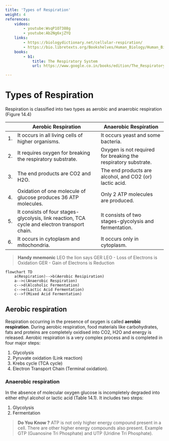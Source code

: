 ```yaml
---
title: 'Types of Respiration'
weight: 4
references:
    videos:
        - youtube:WsqP1O7388g
        - youtube:Ab2Ng6xjZYQ
    links:
        - https://biologydictionary.net/cellular-respiration/
        - https://bio.libretexts.org/Bookshelves/Human_Biology/Human_Biology_(Wakim_and_Grewal)/05%3A_Cells/5.09%3A_Cellular_Respiration
    books:
        - b1:
            title: The Respiratory System
            url: https://www.google.co.in/books/edition/The_Respiratory_System/mVgnAgAAQBAJ?hl=en&gbpv=0

---
```


# Types of Respiration
Respiration is classified into two types as aerobic and anaerobic respiration (Figure 14.4)

|    | Aerobic Respiration                                             | Anaerobic Respiration                                      |
|----|-----------------------------------------------------------------|-----------------------------------------------------------|
| 1. | It occurs in all living cells of higher organisms.              | It occurs yeast and some bacteria.                        |
| 2. | It requires oxygen for breaking the respiratory substrate.      | Oxygen is not required for breaking the respiratory substrate. |
| 3. | The end products are CO2 and H2O.                               | The end products are alcohol, and CO2 (or) lactic acid.   |
| 4. | Oxidation of one molecule of glucose produces 36 ATP molecules. | Only 2 ATP molecules are produced.                        |
| 5. | It consists of four stages-glycolysis, link reaction, TCA cycle and electron transport chain. | It consists of two stages-glycolysis and fermentation. |
| 6. | It occurs in cytoplasm and mitochondria. | It occurs only in cytoplasm. |


>**Handy mnemonic**
LEO the lion says GER
LEO - Loss of Electrons is Oxidation
GER - Gain of Electrons is Reduction

```mermaid
flowchart TD
    a(Respiration)-->b(Aerobic Resipiration)
    a-->c(Anaerobic Respiration)
    c-->d(Alcoholic Fermentation)
    c-->e(Lactic Acid Fermentation)
    c-->f(Mixed Acid Fermentation)
```


## Aerobic respiration
Respiration occurring in the presence of oxygen is called **aerobic respiration**. During aerobic respiration, food materials like carbohydrates, fats and proteins are completely oxidised into CO2, H2O and energy is released. Aerobic respiration is a very complex process and is completed in four major steps:

1. Glycolysis 
2. Pyruvate oxidation (Link reaction) 
3. Krebs cycle (TCA cycle) 
4. Electron Transport Chain (Terminal oxidation). 

### Anaerobic respiration
In the absence of molecular oxygen glucose is incompletely degraded into either ethyl alcohol or lactic acid (Table 14.1). It includes two steps:

1. Glycolysis 
2. Fermentation

>**Do You Know ?**
ATP is not only higher energy compound present in a cell. There are other higher energy compounds also present. Example GTP (Guanosine Tri Phosphate) and UTP (Uridine Tri Phosphate).